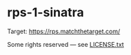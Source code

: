 # rps-1-sinatra

Target: https://rps.matchthetarget.com/


Some rights reserved — see [LICENSE.txt](LICENSE.txt)
